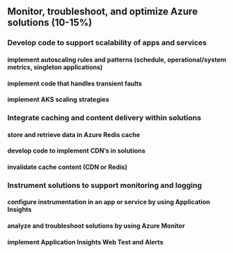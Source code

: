 ## Monitor, troubleshoot, and optimize Azure solutions (10-15%)

### Develop code to support scalability of apps and services
#### implement autoscaling rules and patterns (schedule, operational/system metrics, singleton applications)
#### implement code that handles transient faults
#### implement AKS scaling strategies

### Integrate caching and content delivery within solutions
#### store and retrieve data in Azure Redis cache
#### develop code to implement CDN’s in solutions
#### invalidate cache content (CDN or Redis)

### Instrument solutions to support monitoring and logging
#### configure instrumentation in an app or service by using Application Insights
#### analyze and troubleshoot solutions by using Azure Monitor
#### implement Application Insights Web Test and Alerts